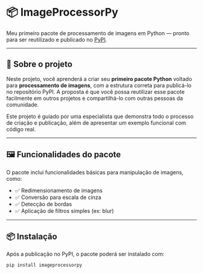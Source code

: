 # 📦 ImageProcessorPy

Meu primeiro pacote de processamento de imagens em Python — pronto para ser reutilizado e publicado no [PyPI](https://pypi.org/).

---

## 🧠 Sobre o projeto

Neste projeto, você aprenderá a criar seu **primeiro pacote Python** voltado para **processamento de imagens**, com a estrutura correta para publicá-lo no repositório PyPI. A proposta é que você possa reutilizar esse pacote facilmente em outros projetos e compartilhá-lo com outras pessoas da comunidade.

Este projeto é guiado por uma especialista que demonstra todo o processo de criação e publicação, além de apresentar um exemplo funcional com código real.

---

## 🖼 Funcionalidades do pacote

O pacote inclui funcionalidades básicas para manipulação de imagens, como:

- ✅ Redimensionamento de imagens
- ✅ Conversão para escala de cinza
- ✅ Detecção de bordas
- ✅ Aplicação de filtros simples (ex: blur)

---

## 📦 Instalação

Após a publicação no PyPI, o pacote poderá ser instalado com:

```bash
pip install imageprocessorpy
